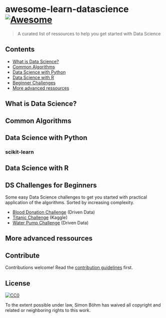 # awesome-learn-datascience [![Awesome](https://cdn.rawgit.com/sindresorhus/awesome/d7305f38d29fed78fa85652e3a63e154dd8e8829/media/badge.svg)](https://github.com/sindresorhus/awesome)

> A curated list of ressources to help you get started with Data Science


## Contents

- [What is Data Science?](#another-section)
- [Common Algorithms](#another-section)
- [Data Science with Python](#another-section)
- [Data Science with R](#another-section)
- [Beginner Challenges](#ds-challenges-for-beginners)
- [More advanced ressources](#more-advanced-ressources)

## What is Data Science?

## Common Algorithms

## Data Science with Python

### scikit-learn

## Data Science with R

## DS Challenges for Beginners

Some easy Data Science challenges to get you started with practical application of the algorithms. Sorted by increasing complexity.

- [Blood Donation Challenge](https://www.drivendata.org/competitions/2/warm-up-predict-blood-donations/) (Driven Data)
- [Titanic Challenge](https://www.kaggle.com/c/titanic) (Kaggle)
- [Water Pump Challenge](https://www.drivendata.org/competitions/7/pump-it-up-data-mining-the-water-table/) (Driven Data)

## More advanced ressources

## Contribute

Contributions welcome! Read the [contribution guidelines](contributing.md) first.


## License

[![CC0](http://mirrors.creativecommons.org/presskit/buttons/88x31/svg/cc-zero.svg)](http://creativecommons.org/publicdomain/zero/1.0)

To the extent possible under law, Simon Böhm has waived all copyright and
related or neighboring rights to this work.
